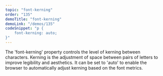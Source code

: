 ```yaml
---
topic: "font-kerning"
order: "135"
demoTitle: "font-kerning"
demoLink: "/demos/135"
codeSnippet: "p {
    font-kerning: auto;
}"
---
```


The 'font-kerning' property controls the level of kerning between characters. Kerning is the adjustment of space between pairs of letters to improve legibility and aesthetics. It can be set to 'auto' to enable the browser to automatically adjust kerning based on the font metrics.
<br />
